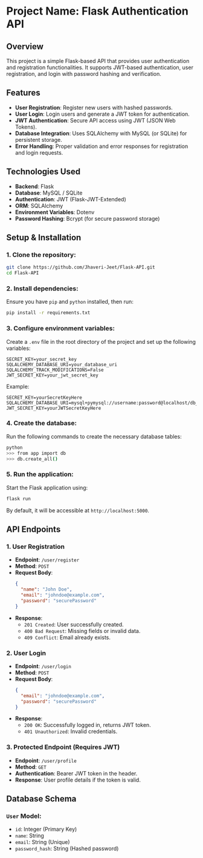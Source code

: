 # Project Name: **Flask Authentication API**

## Overview
This project is a simple Flask-based API that provides user authentication and registration functionalities. It supports JWT-based authentication, user registration, and login with password hashing and verification.

## Features
- **User Registration**: Register new users with hashed passwords.
- **User Login**: Login users and generate a JWT token for authentication.
- **JWT Authentication**: Secure API access using JWT (JSON Web Tokens).
- **Database Integration**: Uses SQLAlchemy with MySQL (or SQLite) for persistent storage.
- **Error Handling**: Proper validation and error responses for registration and login requests.

## Technologies Used
- **Backend**: Flask
- **Database**: MySQL / SQLite
- **Authentication**: JWT (Flask-JWT-Extended)
- **ORM**: SQLAlchemy
- **Environment Variables**: Dotenv
- **Password Hashing**: Bcrypt (for secure password storage)

## Setup & Installation

### 1. Clone the repository:
```bash
git clone https://github.com/Jhaveri-Jeet/Flask-API.git
cd Flask-API
```

### 2. Install dependencies:
Ensure you have `pip` and `python` installed, then run:
```bash
pip install -r requirements.txt
```

### 3. Configure environment variables:
Create a `.env` file in the root directory of the project and set up the following variables:
```env
SECRET_KEY=your_secret_key
SQLALCHEMY_DATABASE_URI=your_database_uri
SQLALCHEMY_TRACK_MODIFICATIONS=False
JWT_SECRET_KEY=your_jwt_secret_key
```

Example:
```env
SECRET_KEY=yourSecretKeyHere
SQLALCHEMY_DATABASE_URI=mysql+pymysql://username:password@localhost/db_name
JWT_SECRET_KEY=yourJWTSecretKeyHere
```

### 4. Create the database:
Run the following commands to create the necessary database tables:
```bash
python
>>> from app import db
>>> db.create_all()
```

### 5. Run the application:
Start the Flask application using:
```bash
flask run
```
By default, it will be accessible at `http://localhost:5000`.

## API Endpoints

### 1. **User Registration**
- **Endpoint**: `/user/register`
- **Method**: `POST`
- **Request Body**:
  ```json
  {
    "name": "John Doe",
    "email": "johndoe@example.com",
    "password": "securePassword"
  }
  ```
- **Response**:
  - `201 Created`: User successfully created.
  - `400 Bad Request`: Missing fields or invalid data.
  - `409 Conflict`: Email already exists.

### 2. **User Login**
- **Endpoint**: `/user/login`
- **Method**: `POST`
- **Request Body**:
  ```json
  {
    "email": "johndoe@example.com",
    "password": "securePassword"
  }
  ```
- **Response**:
  - `200 OK`: Successfully logged in, returns JWT token.
  - `401 Unauthorized`: Invalid credentials.

### 3. **Protected Endpoint (Requires JWT)**
- **Endpoint**: `/user/profile`
- **Method**: `GET`
- **Authentication**: Bearer JWT token in the header.
- **Response**: User profile details if the token is valid.



## Database Schema
### `User` Model:
- `id`: Integer (Primary Key)
- `name`: String
- `email`: String (Unique)
- `password_hash`: String (Hashed password)